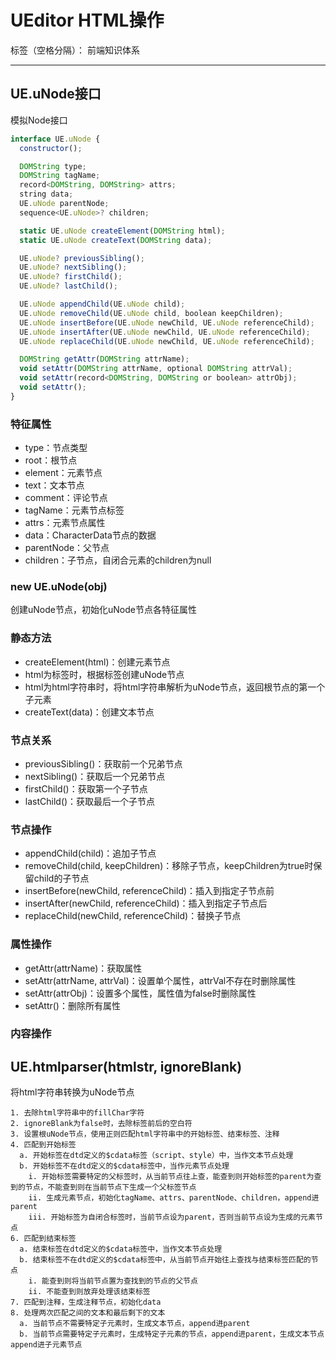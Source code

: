 # UEditor HTML操作

标签（空格分隔）： 前端知识体系

---

## UE.uNode接口

模拟Node接口

```javascript
interface UE.uNode {
  constructor();

  DOMString type;
  DOMString tagName;
  record<DOMString, DOMString> attrs;
  string data;
  UE.uNode parentNode;
  sequence<UE.uNode>? children;

  static UE.uNode createElement(DOMString html);
  static UE.uNode createText(DOMString data);

  UE.uNode? previousSibling();
  UE.uNode? nextSibling();
  UE.uNode? firstChild();
  UE.uNode? lastChild();

  UE.uNode appendChild(UE.uNode child);
  UE.uNode removeChild(UE.uNode child, boolean keepChildren);
  UE.uNode insertBefore(UE.uNode newChild, UE.uNode referenceChild);
  UE.uNode insertAfter(UE.uNode newChild, UE.uNode referenceChild);
  UE.uNode replaceChild(UE.uNode newChild, UE.uNode referenceChild);

  DOMString getAttr(DOMString attrName);
  void setAttr(DOMString attrName, optional DOMString attrVal);
  void setAttr(record<DOMString, DOMString or boolean> attrObj);
  void setAttr();
}
```

### 特征属性

* type：节点类型
 * root：根节点
 * element：元素节点
 * text：文本节点
 * comment：评论节点
* tagName：元素节点标签
* attrs：元素节点属性
* data：CharacterData节点的数据
* parentNode：父节点
* children：子节点，自闭合元素的children为null

### new UE.uNode(obj)

创建uNode节点，初始化uNode节点各特征属性

### 静态方法

* createElement(html)：创建元素节点
 * html为标签时，根据标签创建uNode节点
 * html为html字符串时，将html字符串解析为uNode节点，返回根节点的第一个子元素
* createText(data)：创建文本节点

### 节点关系

* previousSibling()：获取前一个兄弟节点
* nextSibling()：获取后一个兄弟节点
* firstChild()：获取第一个子节点
* lastChild()：获取最后一个子节点

### 节点操作

* appendChild(child)：追加子节点
* removeChild(child, keepChildren)：移除子节点，keepChildren为true时保留child的子节点
* insertBefore(newChild, referenceChild)：插入到指定子节点前
* insertAfter(newChild, referenceChild)：插入到指定子节点后
* replaceChild(newChild, referenceChild)：替换子节点

### 属性操作

* getAttr(attrName)：获取属性
* setAttr(attrName, attrVal)：设置单个属性，attrVal不存在时删除属性
* setAttr(attrObj)：设置多个属性，属性值为false时删除属性
* setAttr()：删除所有属性

### 内容操作

## UE.htmlparser(htmlstr, ignoreBlank)

将html字符串转换为uNode节点

```
1. 去除html字符串中的fillChar字符
2. ignoreBlank为false时，去除标签前后的空白符
3. 设置根uNode节点，使用正则匹配html字符串中的开始标签、结束标签、注释
4. 匹配到开始标签
  a. 开始标签在dtd定义的$cdata标签（script、style）中，当作文本节点处理
  b. 开始标签不在dtd定义的$cdata标签中，当作元素节点处理
    i. 开始标签需要特定的父标签时，从当前节点往上查，能查到则开始标签的parent为查到的节点，不能查到则在当前节点下生成一个父标签节点
    ii. 生成元素节点，初始化tagName、attrs、parentNode、children，append进parent
    iii. 开始标签为自闭合标签时，当前节点设为parent，否则当前节点设为生成的元素节点
6. 匹配到结束标签
  a. 结束标签在dtd定义的$cdata标签中，当作文本节点处理
  b. 结束标签不在dtd定义的$cdata标签中，从当前节点开始往上查找与结束标签匹配的节点
    i. 能查到则将当前节点置为查找到的节点的父节点
    ii. 不能查到则放弃处理该结束标签
7. 匹配到注释，生成注释节点，初始化data
8. 处理两次匹配之间的文本和最后剩下的文本
  a. 当前节点不需要特定子元素时，生成文本节点，append进parent
  b. 当前节点需要特定子元素时，生成特定子元素的节点，append进parent，生成文本节点append进子元素节点
```
